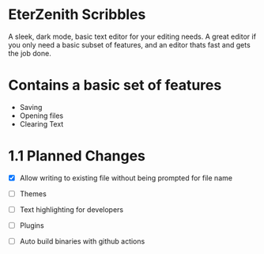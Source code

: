 # EterZenith Scribbles
A sleek, dark mode, basic text editor for your editing needs. A great editor if you
only need a basic subset of features,
and an editor thats fast and gets the job done.
# Contains a basic set of features
- Saving
- Opening files
- Clearing Text
# 1.1 Planned Changes
- [X] Allow writing to existing file without being prompted for file name
- [ ] Themes
- [ ] Text highlighting for developers
- [ ] Plugins
- [ ] Auto build binaries with github actions


